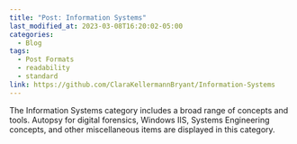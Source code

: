 ```yaml
---
title: "Post: Information Systems"
last_modified_at: 2023-03-08T16:20:02-05:00
categories:
  - Blog
tags:
  - Post Formats
  - readability
  - standard
link: https://github.com/ClaraKellermannBryant/Information-Systems
---
```


The Information Systems category includes a broad range of concepts and tools. Autopsy for digital forensics, Windows IIS, Systems Engineering concepts, and other miscellaneous items are displayed in this category.  
